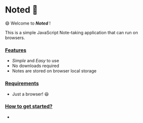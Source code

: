 # Noted  :notebook:
:smile: Welcome to ***Noted*** !

This is a simple JavaScript Note-taking application that can run on browsers. 

 ### <ins>Features </ins>
* _Simple_ and _Easy_ to use
* No downloads required
* Notes are stored on browser local storage

### <ins> Requirements </ins>
* Just a browser! :satisfied:

### <ins> How to get started? </ins>
* 
